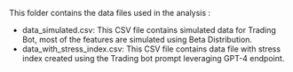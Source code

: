 This folder contains the data files used in the analysis :

-  data_simulated.csv: This CSV file contains simulated data for Trading Bot, most of the features are simulated using Beta Distribution.
-  data_with_stress_index.csv: This CSV file contains data file with stress index created using the Trading bot prompt leveraging GPT-4 endpoint.
